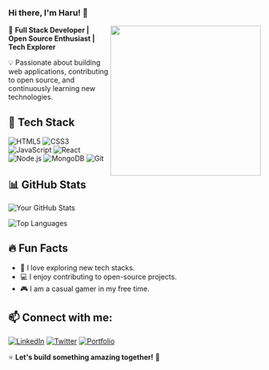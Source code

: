 ### Hi there, I'm Haru! 👋

<img align="right" src="https://media.giphy.com/media/QTfX9Ejfra3ZmNxh6B/giphy.gif" width="300" />

🚀 **Full Stack Developer | Open Source Enthusiast | Tech Explorer**

💡 Passionate about building web applications, contributing to open source, and continuously learning new technologies.

## 🚀 Tech Stack

![HTML5](https://img.shields.io/badge/HTML5-E34F26?style=for-the-badge&logo=html5&logoColor=white)
![CSS3](https://img.shields.io/badge/CSS3-1572B6?style=for-the-badge&logo=css3&logoColor=white)
![JavaScript](https://img.shields.io/badge/JavaScript-F7DF1E?style=for-the-badge&logo=javascript&logoColor=black)
![React](https://img.shields.io/badge/React-20232A?style=for-the-badge&logo=react&logoColor=61DAFB)
![Node.js](https://img.shields.io/badge/Node.js-43853D?style=for-the-badge&logo=node.js&logoColor=white)
![MongoDB](https://img.shields.io/badge/MongoDB-4EA94B?style=for-the-badge&logo=mongodb&logoColor=white)
![Git](https://img.shields.io/badge/Git-F05032?style=for-the-badge&logo=git&logoColor=white)

## 📊 GitHub Stats

![Your GitHub Stats](https://github-readme-stats.vercel.app/api?username=your-github-username&show_icons=true&theme=radical)

![Top Languages](https://github-readme-stats.vercel.app/api/top-langs/?username=your-github-username&layout=compact&theme=radical)

## 🔥 Fun Facts

- 🚀 I love exploring new tech stacks.
- 💻 I enjoy contributing to open-source projects.
- 🎮 I am a casual gamer in my free time.

## 📫 Connect with me:

[![LinkedIn](https://img.shields.io/badge/LinkedIn-blue?style=for-the-badge&logo=linkedin)](https://linkedin.com/in/your-profile)
[![Twitter](https://img.shields.io/badge/Twitter-1DA1F2?style=for-the-badge&logo=twitter&logoColor=white)](https://twitter.com/your-profile)
[![Portfolio](https://img.shields.io/badge/Portfolio-000?style=for-the-badge&logo=firefox&logoColor=white)](https://yourportfolio.com)

⭐ **Let's build something amazing together!** 🚀
